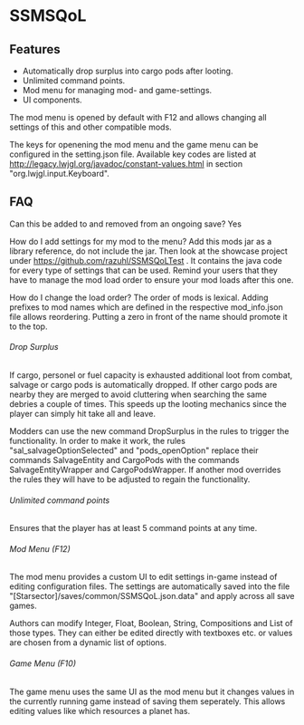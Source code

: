 # SSMSQoL

## Features

* Automatically drop surplus into cargo pods after looting.
* Unlimited command points.
* Mod menu for managing mod- and game-settings.
* UI components.

The mod menu is opened by default with F12 and allows changing all settings of this and other compatible mods.

The keys for openening the mod menu and the game menu can be configured in the setting.json file. Available key codes are listed at http://legacy.lwjgl.org/javadoc/constant-values.html in section "org.lwjgl.input.Keyboard". 

## FAQ

Can this be added to and removed from an ongoing save? Yes

How do I add settings for my mod to the menu? Add this mods jar as a library reference, do not include the jar. Then look at the showcase project under https://github.com/razuhl/SSMSQoLTest . It contains the java code for every type of settings that can be used. Remind your users that they have to manage the mod load order to ensure your mod loads after this one.

How do I change the load order? The order of mods is lexical. Adding prefixes to mod names which are defined in the respective mod_info.json file allows reordering. Putting a zero in front of the name should promote it to the top.

###### Drop Surplus

If cargo, personel or fuel capacity is exhausted additional loot from combat, salvage or cargo pods is automatically dropped. If other cargo pods are nearby they are merged to avoid cluttering when searching the same debries a couple of times. This speeds up the looting mechanics since the player can simply hit take all and leave.

Modders can use the new command DropSurplus in the rules to trigger the functionality. In order to make it work, the rules "sal_salvageOptionSelected" and "pods_openOption" replace their commands SalvageEntity and CargoPods with the commands SalvageEntityWrapper and CargoPodsWrapper. If another mod overrides the rules they will have to be adjusted to regain the functionality.
  
###### Unlimited command points

Ensures that the player has at least 5 command points at any time.

###### Mod Menu (F12)

The mod menu provides a custom UI to edit settings in-game instead of editing configuration files. The settings are automatically saved into the file "[Starsector]/saves/common/SSMSQoL.json.data" and apply across all save games.

Authors can modify Integer, Float, Boolean, String, Compositions and List of those types. They can either be edited directly with textboxes etc. or values are chosen from a dynamic list of options.

###### Game Menu (F10)

The game menu uses the same UI as the mod menu but it changes values in the currently running game instead of saving them seperately. This allows editing values like which resources a planet has.
